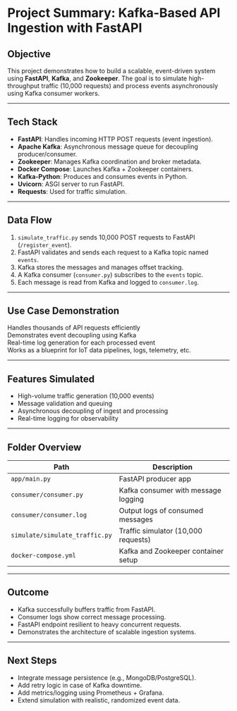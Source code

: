 #  Project Summary: Kafka-Based API Ingestion with FastAPI

##  Objective

This project demonstrates how to build a scalable, event-driven system using **FastAPI**, **Kafka**, and **Zookeeper**. The goal is to simulate high-throughput traffic (10,000 requests) and process events asynchronously using Kafka consumer workers.

---

##  Tech Stack

- **FastAPI**: Handles incoming HTTP POST requests (event ingestion).
- **Apache Kafka**: Asynchronous message queue for decoupling producer/consumer.
- **Zookeeper**: Manages Kafka coordination and broker metadata.
- **Docker Compose**: Launches Kafka + Zookeeper containers.
- **Kafka-Python**: Produces and consumes events in Python.
- **Uvicorn**: ASGI server to run FastAPI.
- **Requests**: Used for traffic simulation.

---

##  Data Flow

1. `simulate_traffic.py` sends 10,000 POST requests to FastAPI (`/register_event`).
2. FastAPI validates and sends each request to a Kafka topic named `events`.
3. Kafka stores the messages and manages offset tracking.
4. A Kafka consumer (`consumer.py`) subscribes to the `events` topic.
5. Each message is read from Kafka and logged to `consumer.log`.

---

##  Use Case Demonstration

 Handles thousands of API requests efficiently  
 Demonstrates event decoupling using Kafka  
 Real-time log generation for each processed event  
 Works as a blueprint for IoT data pipelines, logs, telemetry, etc.

---

##  Features Simulated

- High-volume traffic generation (10,000 events)
- Message validation and queuing
- Asynchronous decoupling of ingest and processing
- Real-time logging for observability

---

##  Folder Overview

| Path                     | Description                            |
|--------------------------|----------------------------------------|
| `app/main.py`            | FastAPI producer app                   |
| `consumer/consumer.py`   | Kafka consumer with message logging    |
| `consumer/consumer.log`  | Output logs of consumed messages       |
| `simulate/simulate_traffic.py` | Traffic simulator (10,000 requests) |
| `docker-compose.yml`     | Kafka and Zookeeper container setup    |

---

##  Outcome

- Kafka successfully buffers traffic from FastAPI.
- Consumer logs show correct message processing.
- FastAPI endpoint resilient to heavy concurrent requests.
- Demonstrates the architecture of scalable ingestion systems.

---

##  Next Steps

- Integrate message persistence (e.g., MongoDB/PostgreSQL).
- Add retry logic in case of Kafka downtime.
- Add metrics/logging using Prometheus + Grafana.
- Extend simulation with realistic, randomized event data.
